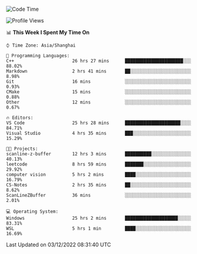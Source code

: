 <!--START_SECTION:waka-->
![Code Time](http://img.shields.io/badge/Code%20Time-413%20hrs%2021%20mins-blue)

![Profile Views](http://img.shields.io/badge/Profile%20Views-3-blue)

📊 **This Week I Spent My Time On** 

```text
⌚︎ Time Zone: Asia/Shanghai

💬 Programming Languages: 
C++                      26 hrs 27 mins      ██████████████████████░░░   88.02% 
Markdown                 2 hrs 41 mins       ██░░░░░░░░░░░░░░░░░░░░░░░   8.98% 
Git                      16 mins             ░░░░░░░░░░░░░░░░░░░░░░░░░   0.93% 
CMake                    15 mins             ░░░░░░░░░░░░░░░░░░░░░░░░░   0.88% 
Other                    12 mins             ░░░░░░░░░░░░░░░░░░░░░░░░░   0.67%

🔥 Editors: 
VS Code                  25 hrs 28 mins      █████████████████████░░░░   84.71% 
Visual Studio            4 hrs 35 mins       ███░░░░░░░░░░░░░░░░░░░░░░   15.29%

🐱‍💻 Projects: 
scanline-z-buffer        12 hrs 3 mins       ██████████░░░░░░░░░░░░░░░   40.13% 
leetcode                 8 hrs 59 mins       ███████░░░░░░░░░░░░░░░░░░   29.92% 
computer vision          5 hrs 2 mins        ████░░░░░░░░░░░░░░░░░░░░░   16.79% 
CS-Notes                 2 hrs 35 mins       ██░░░░░░░░░░░░░░░░░░░░░░░   8.62% 
ScanLineZBuffer          36 mins             ░░░░░░░░░░░░░░░░░░░░░░░░░   2.01%

💻 Operating System: 
Windows                  25 hrs 2 mins       ████████████████████░░░░░   83.31% 
WSL                      5 hrs 1 min         ████░░░░░░░░░░░░░░░░░░░░░   16.69%

```


 Last Updated on 03/12/2022 08:31:40 UTC
<!--END_SECTION:waka-->